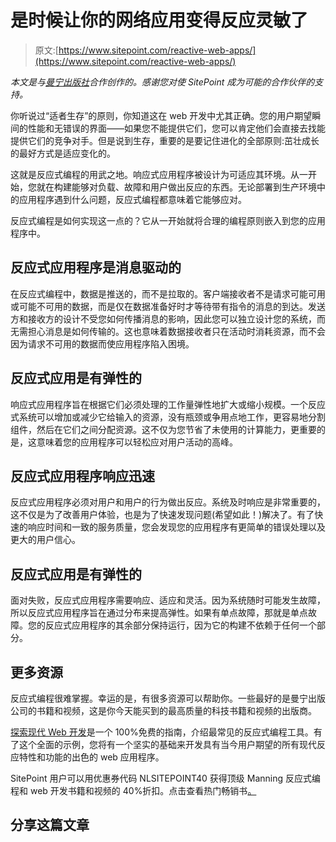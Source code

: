 # 是时候让你的网络应用变得反应灵敏了

> 原文:[https://www.sitepoint.com/reactive-web-apps/](https://www.sitepoint.com/reactive-web-apps/)

*本文是与[曼宁出版社](https://www.manning.com/)合作创作的。感谢您对使 SitePoint 成为可能的合作伙伴的支持。*

你听说过“适者生存”的原则，你知道这在 web 开发中尤其正确。您的用户期望瞬间的性能和无错误的界面——如果您不能提供它们，您可以肯定他们会直接去找能提供它们的竞争对手。但是说到生存，重要的是要记住进化的全部原则:茁壮成长的最好方式是适应变化的。

这就是反应式编程的用武之地。响应式应用程序被设计为可适应其环境。从一开始，您就在构建能够对负载、故障和用户做出反应的东西。无论部署到生产环境中的应用程序遇到什么问题，反应式编程都意味着它能够应对。

反应式编程是如何实现这一点的？它从一开始就将合理的编程原则嵌入到您的应用程序中。

## 反应式应用程序是消息驱动的

在反应式编程中，数据是推送的，而不是拉取的。客户端接收者不是请求可能可用或可能不可用的数据，而是仅在数据准备好时才等待带有指令的消息的到达。发送方和接收方的设计不受您如何传播消息的影响，因此您可以独立设计您的系统，而无需担心消息是如何传输的。这也意味着数据接收者只在活动时消耗资源，而不会因为请求不可用的数据而使应用程序陷入困境。

## 反应式应用是有弹性的

响应式应用程序旨在根据它们必须处理的工作量弹性地扩大或缩小规模。一个反应式系统可以增加或减少它给输入的资源，没有瓶颈或争用点地工作，更容易地分割组件，然后在它们之间分配资源。这不仅为您节省了未使用的计算能力，更重要的是，这意味着您的应用程序可以轻松应对用户活动的高峰。

## 反应式应用程序响应迅速

反应式应用程序必须对用户和用户的行为做出反应。系统及时响应是非常重要的，这不仅是为了改善用户体验，也是为了快速发现问题(希望如此！)解决了。有了快速的响应时间和一致的服务质量，您会发现您的应用程序有更简单的错误处理以及更大的用户信心。

## 反应式应用是有弹性的

面对失败，反应式应用程序需要响应、适应和灵活。因为系统随时可能发生故障，所以反应式应用程序旨在通过分布来提高弹性。如果有单点故障，那就是单点故障。您的反应式应用程序的其余部分保持运行，因为它的构建不依赖于任何一个部分。

## 更多资源

反应式编程很难掌握。幸运的是，有很多资源可以帮助你。一些最好的是曼宁出版公司的书籍和视频，这是你今天能买到的最高质量的科技书籍和视频的出版商。

[探索现代 Web 开发](https://www.manning.com/books/exploring-modern-web-development)是一个 100%免费的指南，介绍最常见的反应式编程工具。有了这个全面的示例，您将有一个坚实的基础来开发具有当今用户期望的所有现代反应特性和功能的出色的 web 应用程序。

SitePoint 用户可以用优惠券代码 NLSITEPOINT40 获得顶级 Manning 反应式编程和 web 开发书籍和视频的 40%折扣。点击查看热门畅销书[。](https://deals.manning.com/sitepoint/)

## 分享这篇文章